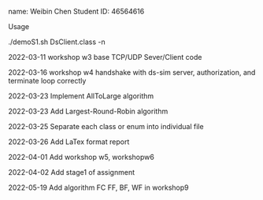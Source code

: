 name: Weibin Chen
Student ID: 46564616

Usage

./demoS1.sh DsClient.class -n




2022-03-11 workshop w3 base TCP/UDP Sever/Client code

2022-03-16 workshop w4 handshake with ds-sim server, authorization, and terminate loop correctly

2022-03-23 Implement AllToLarge algorithm

2022-03-23 Add Largest-Round-Robin algorithm

2022-03-25 Separate each class or enum into individual file

2022-03-26 Add LaTex format report

2022-04-01 Add workshop w5, workshopw6

2022-04-02 Add stage1 of assignment

2022-05-19 Add algorithm FC FF, BF, WF in workshop9
